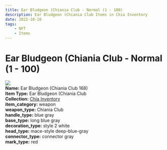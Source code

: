 ```yaml
---
title: Ear Bludgeon (Chiania Club - Normal (1 - 100)
description: Ear Bludgeon (Chiania Club Items in Chia Inventory
date: 2022-10-10
tags:
    - NFT
    - Items
---
```


# Ear Bludgeon (Chiania Club - Normal (1 - 100)
<div class="item_thumbnail">
<img loading="lazy" src="https://bafybeigp6t3mrhxbxi4djgdyhgckepflzi7czkcxkro3b6kpxnsgihnm5m.ipfs.nftstorage.link/168.gif"><br/>
<div><strong>Name:</strong> Ear Bludgeon (Chiania Club 168)</div>
<div><strong>Item Type:</strong> Ear Bludgeon (Chiania Club</div>
<div><strong>Collection:</strong> <a href="https://www.spacescan.io/xch/nft/collection/col1ucr852c8uzgemuashmz65kmnt2nn4wuhecevrwhtkk72ukfc5c7s6wn3sj">Chia Inventory</a></div>
<div><strong>item_category:</strong> weapon</div>
<div><strong>weapon_type:</strong> Chiania Club</div>
<div><strong>handle_type:</strong> blue gray</div>
<div><strong>base_type:</strong> long blue gray</div>
<div><strong>decoration_type:</strong> style 2 white</div>
<div><strong>head_type:</strong> mace-style deep-blue-gray</div>
<div><strong>connector_type:</strong> connector gray</div>
<div><strong>mark_type:</strong> red</div>
</div>

